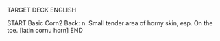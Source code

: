 TARGET DECK
ENGLISH

START
Basic
Corn2
Back: n. Small tender area of horny skin, esp. On the toe. [latin cornu horn]
END
